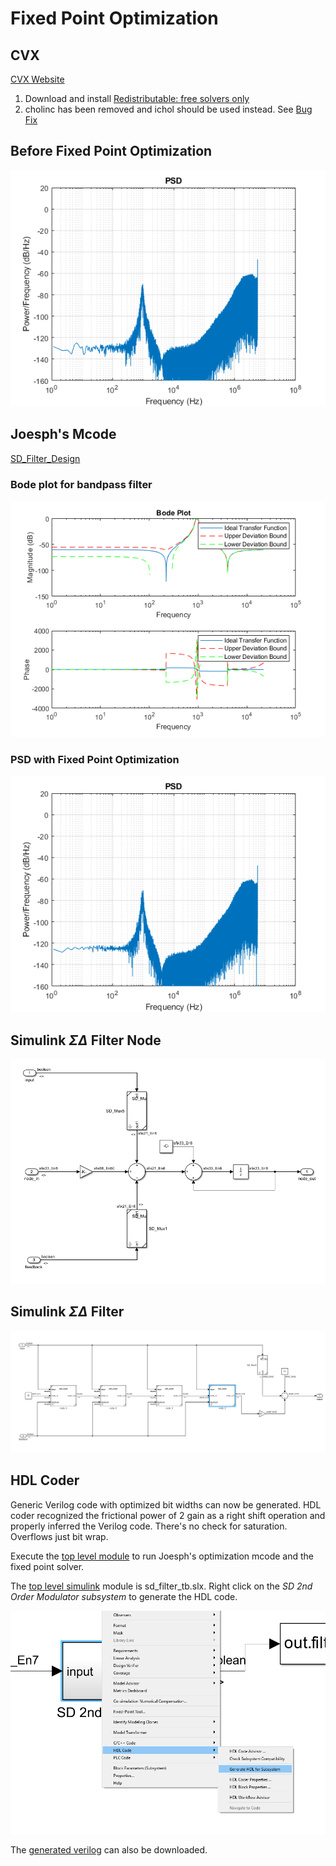 # Fixed Point Optimization

## CVX
[CVX Website](http://cvxr.com/cvx/)
1. Download and install [Redistributable: free solvers only](http://web.cvxr.com/cvx/cvx-1.22.zip)
2. cholinc has been removed and ichol should be used instead. See [Bug Fix](http://ask.cvxr.com/t/cholinc-in-quad-form-m-has-been-removed-in-matlab-13/196)

## Before Fixed Point Optimization

![Top Level](before.png)

## Joesph's Mcode

[SD_Filter_Design](https://github.com/forrest-brewer/delta-control/SD_Filter_Design)

### Bode plot for bandpass filter
![Bode](bode.png)

### PSD with Fixed Point Optimization
![PSD](after.png)

## Simulink $\Sigma\Delta$ Filter Node
![Node](sdf_node.PNG)

## Simulink $\Sigma\Delta$ Filter
![Filter](sdf.PNG)

## HDL Coder

Generic Verilog code with optimized bit widths can now be generated. HDL coder recognized the frictional power of 2 gain as a right shift operation and properly inferred the Verilog code. There's no check for saturation. Overflows just bit wrap.

Execute the [top level module](https://github.com/forrest-brewer/delta-control/blob/main/sd_filter_fp/sd_filter_top.m) to run Joesph's optimization mcode and the fixed point solver.

The [top level simulink](https://github.com/forrest-brewer/delta-control/blob/main/sd_filter_fp/sd_filter_tb.slx) module is sd_filter_tb.slx. Right click on the *SD 2nd Order Modulator subsystem* to generate the HDL code.

![Node](hdlcoder.PNG)

The [generated verilog](https://github.com/forrest-brewer/delta-control/blob/main/sd_filter_fp/hdlsrc.zip) can also be downloaded. 


